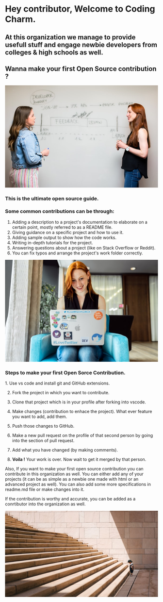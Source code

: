 <h1>Hey contributor, Welcome to Coding Charm.</h1>
<h2>At this organization we manage to provide usefull stuff and engage newbie developers from colleges & high schools as well.</h2>

<h2>Wanna make your first Open Source contribution ?</h2>
<img src='opensource.jpg'></img>

<h3>This is the ultimate open source guide.</h3>

<h3>Some common contributions can be through:</h3>

1. Adding a description to a project's documentation to elaborate on a certain point, mostly referred to as a README file.
2. Giving guidance on a specific project and how to use it.
3. Adding sample output to show how the code works.
4. Writing in-depth tutorials for the project.
5. Answering questions about a project (like on Stack Overflow or Reddit).
6. You can fix typos and arrange the project's work folder correctly.

<img src='steps.jpg'></img>

<h3>Steps to make your first Open Sorce Contribution.</h3>
1. Use vs code and install git and GitHub extensions.

2. Fork the project in which you want to contribute.

3. Clone that project which is in your profile after forking into vscode.

4. Make changes (contribution to enhace the project). What ever feature you want to add, add them. 

5. Push those changes to GitHub.

6. Make a new pull request on the profile of that second person by going into the section of pull request.

7. Add what you have changed (by making comments).

8. <strong>Voila !</strong> Your work is over. Now wait to get it merged by that person.


Also, If you want to make your first open source contribution you can contribute in this organization as well.
You can either add any of your projects (it can be as simple as a newbie one made with html or an advanced project as well).
You can also add some more specifications in readme.md file or make changes into it.

If the contribution is worthy and accurate, you can be added as a conrtibutor into the organization as well. 

<img src='justastart.jpg'></img>

